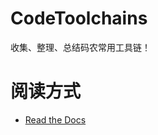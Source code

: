 # CodeToolchains
收集、整理、总结码农常用工具链！

# 阅读方式
>
- [Read the Docs](http://codetoolchains.readthedocs.io/en/latest/index.html)